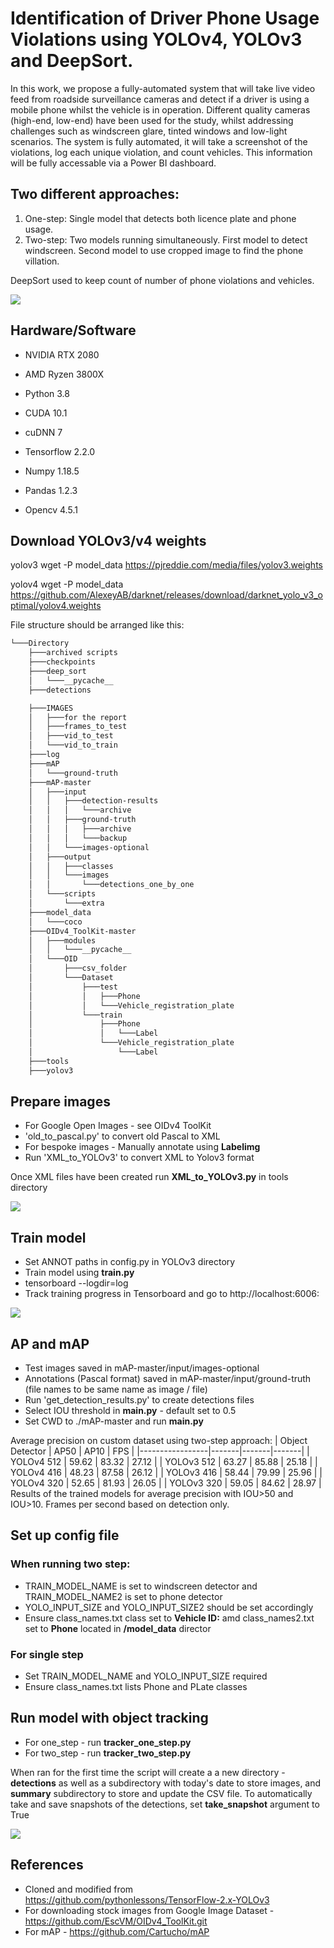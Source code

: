 # Identification of Driver Phone Usage Violations using YOLOv4, YOLOv3 and DeepSort.

In this work, we propose a fully-automated system that will take live video feed from roadside surveillance cameras and detect if a driver is using a mobile phone whilst the vehicle is in operation. Different quality cameras (high-end, low-end) have been used for the study, whilst addressing challenges such as windscreen glare, tinted windows and low-light scenarios. The system is fully automated, it will take a screenshot of the violations, log each unique violation, and count vehicles. This information will be fully accessable via a Power BI dashboard.

## Two different approaches:
1. One-step: Single model that detects both licence plate and phone usage.
2. Two-step: Two models running simultaneously. First model to detect windscreen. Second model to use cropped image to find the phone villation.

DeepSort used to keep count of number of phone violations and vehicles.

![](capture.gif)

## Hardware/Software
- NVIDIA RTX 2080
- AMD Ryzen 3800X

- Python 3.8
- CUDA 10.1
- cuDNN 7
- Tensorflow 2.2.0
- Numpy 1.18.5
- Pandas 1.2.3
- Opencv 4.5.1

## Download YOLOv3/v4 weights
yolov3
wget -P model_data https://pjreddie.com/media/files/yolov3.weights

yolov4
wget -P model_data https://github.com/AlexeyAB/darknet/releases/download/darknet_yolo_v3_optimal/yolov4.weights

File structure should be arranged like this:
```bash
└───Directory
    ├───archived scripts
    ├───checkpoints
    ├───deep_sort
    │   └───__pycache__
    ├───detections

    ├───IMAGES
    │   ├───for the report
    │   ├───frames_to_test
    │   ├───vid_to_test
    │   └───vid_to_train
    ├───log
    ├───mAP
    │   └───ground-truth
    ├───mAP-master
    │   ├───input
    │   │   ├───detection-results
    │   │   │   └───archive
    │   │   ├───ground-truth
    │   │   │   ├───archive
    │   │   │   └───backup
    │   │   └───images-optional
    │   ├───output
    │   │   ├───classes
    │   │   └───images
    │   │       └───detections_one_by_one
    │   └───scripts
    │       └───extra
    ├───model_data
    │   └───coco
    ├───OIDv4_ToolKit-master
    │   ├───modules
    │   │   └───__pycache__
    │   └───OID
    │       ├───csv_folder
    │       └───Dataset
    │           ├───test
    │           │   ├───Phone
    │           │   └───Vehicle_registration_plate
    │           └───train
    │               ├───Phone
    │               │   └───Label
    │               └───Vehicle_registration_plate
    │                   └───Label
    ├───tools
    ├───yolov3
```

## Prepare images
- For Google Open Images - see OIDv4 ToolKit 
- 'old_to_pascal.py' to convert old Pascal to XML 
- For bespoke images - Manually annotate using **Labelimg** 
- Run 'XML_to_YOLOv3' to convert XML to Yolov3 format 

Once XML files have been created run **XML_to_YOLOv3.py** in tools directory

![](annot.JPG)

## Train model
- Set ANNOT paths in config.py in YOLOv3 directory 
- Train model using **train.py** 
- tensorboard --logdir=log 
- Track training progress in Tensorboard and go to http://localhost:6006\:

![](tensorboard.jpg)

## AP and mAP
- Test images saved in mAP-master/input/images-optional 
- Annotations (Pascal format) saved in mAP-master/input/ground-truth (file names to be same name as image / file) 
- Run 'get_detection_results.py' to create detections files 
- Select IOU threshold in **main.py** - default set to 0.5
- Set CWD to ./mAP-master and run **main.py**

Average precision on custom dataset using two-step approach:
| Object Detector | AP50  | AP10  | FPS   |
|-----------------|-------|-------|-------|
| YOLOv4 512      | 59.62 | 83.32 | 27.12 |
| YOLOv3 512      | 63.27 | 85.88 | 25.18 |
| YOLOv4 416      | 48.23 | 87.58 | 26.12 |
| YOLOv3 416      | 58.44 | 79.99 | 25.96 |
| YOLOv4 320      | 52.65 | 81.93 | 26.05 |
| YOLOv3 320      | 59.05 | 84.62 | 28.97 |
Results of the trained models for average precision with IOU>50 and IOU>10. Frames per second based on detection only. 


## Set up config file
### When running two step:
- TRAIN_MODEL_NAME is set to windscreen detector and TRAIN_MODEL_NAME2 is set to phone detector
- YOLO_INPUT_SIZE and YOLO_INPUT_SIZE2 should be set accordingly
- Ensure class_names.txt class set to **Vehicle ID:** amd class_names2.txt set to **Phone** located in **/model_data** director

### For single step
- Set TRAIN_MODEL_NAME and YOLO_INPUT_SIZE required
- Ensure class_names.txt lists Phone and PLate classes

## Run model with object tracking
- For one_step - run **tracker_one_step.py**
- For two_step - run **tracker_two_step.py**

When ran for the first time the script will create a a new directory - **detections** as well as a subdirectory with today's date to store images, and **summary** subdirectory to store and update the CSV file.
To automatically take and save snapshots of the detections, set **take_snapshot** argument to True

![](Detection.jpg)

## References
- Cloned and modified from https://github.com/pythonlessons/TensorFlow-2.x-YOLOv3 
- For downloading stock images from Google Image Dataset - https://github.com/EscVM/OIDv4_ToolKit.git 
- For mAP - https://github.com/Cartucho/mAP